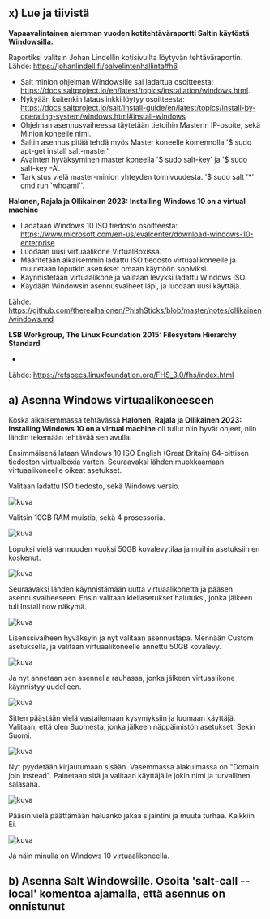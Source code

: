 ## x) Lue ja tiivistä

**Vapaavalintainen aiemman vuoden kotitehtäväraportti Saltin käytöstä Windowsilla.**

Raportiksi valitsin Johan Lindellin kotisivuilta löytyvän tehtäväraportin. Lähde: https://johanlindell.fi/palvelintenhallinta#h6

* Salt minion ohjelman Windowsille sai ladattua osoitteesta: https://docs.saltproject.io/en/latest/topics/installation/windows.html.
* Nykyään kuitenkin latauslinkki löytyy osoitteesta: https://docs.saltproject.io/salt/install-guide/en/latest/topics/install-by-operating-system/windows.html#install-windows
* Ohjelman asennusvaiheessa täytetään tietoihin Masterin IP-osoite, sekä Minion koneelle nimi.
* Saltin asennus pitää tehdä myös Master koneelle komennolla '$ sudo apt-get install salt-master'.
* Avainten hyväksyminen master koneella '$ sudo salt-key' ja '$ sudo salt-key -A'.
* Tarkistus vielä master-minion yhteyden toimivuudesta. '$ sudo salt '*' cmd.run 'whoami''.

**Halonen, Rajala ja Ollikainen 2023: Installing Windows 10 on a virtual machine**

* Ladataan Windows 10 ISO tiedosto osoitteesta: https://www.microsoft.com/en-us/evalcenter/download-windows-10-enterprise
* Luodaan uusi virtuaalikone VirtualBoxissa.
* Määritetään aikaisemmin ladattu ISO tiedosto virtuaalikoneelle ja muutetaan loputkin asetukset omaan käyttöön sopiviksi.
* Käynnistetään virtuaalikone ja valitaan levyksi ladattu Windows ISO.
* Käydään Windowsin asennusvaiheet läpi, ja luodaan uusi käyttäjä.

Lähde: https://github.com/therealhalonen/PhishSticks/blob/master/notes/ollikainen/windows.md

**LSB Workgroup, The Linux Foundation 2015: Filesystem Hierarchy Standard**

* 

Lähde: https://refspecs.linuxfoundation.org/FHS_3.0/fhs/index.html

## a) Asenna Windows virtuaalikoneeseen

Koska aikaisemmassa tehtävässä **Halonen, Rajala ja Ollikainen 2023: Installing Windows 10 on a virtual machine** oli tullut niin hyvät ohjeet, niin lähdin tekemään tehtävää sen avulla.

Ensimmäisenä lataan Windows 10 ISO English (Great Britain) 64-bittisen tiedoston virtualboxia varten. Seuraavaksi lähden muokkaamaan virtuaalikoneelle oikeat asetukset. 

Valitaan ladattu ISO tiedosto, sekä Windows versio.

![kuva](https://github.com/TuuHei/palvelinten-hallinta/assets/122973223/5330ab66-03b6-4cb8-a517-c66e8fd20b5d)

Valitsin 10GB RAM muistia, sekä 4 prosessoria.

![kuva](https://github.com/TuuHei/palvelinten-hallinta/assets/122973223/d05b4a75-a83d-44f7-97d1-a2eddf0a2a33)

Lopuksi vielä varmuuden vuoksi 50GB kovalevytilaa ja muihin asetuksiin en koskenut.

![kuva](https://github.com/TuuHei/palvelinten-hallinta/assets/122973223/abb0463b-58a6-4944-9272-743c75272a94)

Seuraavaksi lähden käynnistämään uutta virtuaalikonetta ja pääsen asennusvaiheeseen. Ensin valitaan kieliasetukset halutuksi, jonka jälkeen tuli Install now näkymä.

![kuva](https://github.com/TuuHei/palvelinten-hallinta/assets/122973223/62206974-e612-412c-b739-5ca109dc841a)

Lisenssivaiheen hyväksyin ja nyt valitaan asennustapa. Mennään Custom asetuksella, ja valitaan virtuaalikoneelle annettu 50GB kovalevy.

![kuva](https://github.com/TuuHei/palvelinten-hallinta/assets/122973223/29192445-0d92-4f46-808b-b36103313721)

Ja nyt annetaan sen asennella rauhassa, jonka jälkeen virtuaalikone käynnistyy uudelleen.

![kuva](https://github.com/TuuHei/palvelinten-hallinta/assets/122973223/ee2c412e-eb11-48ef-bf40-cfc0a6762d76)

Sitten päästään vielä vastailemaan kysymyksiin ja luomaan käyttäjä. Valitaan, että olen Suomesta, jonka jälkeen näppäimistön asetukset. Sekin Suomi.

![kuva](https://github.com/TuuHei/palvelinten-hallinta/assets/122973223/e771c468-0375-4b27-a065-a79a712b85b9)

Nyt pyydetään kirjautumaan sisään. Vasemmassa alakulmassa on "Domain join instead". Painetaan sitä ja valitaan käyttäjälle jokin nimi ja turvallinen salasana.

![kuva](https://github.com/TuuHei/palvelinten-hallinta/assets/122973223/e8f2e840-08f8-47fe-8d23-a67847d2be74)

Pääsin vielä päättämään haluanko jakaa sijaintini ja muuta turhaa. Kaikkiin Ei.

![kuva](https://github.com/TuuHei/palvelinten-hallinta/assets/122973223/473ef23e-cae0-42e1-b511-93f25be016d9)

Ja näin minulla on Windows 10 virtuaalikoneella.

## b) Asenna Salt Windowsille. Osoita 'salt-call --local' komentoa ajamalla, että asennus on onnistunut













